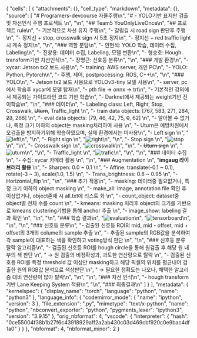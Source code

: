 {
 "cells": [
  {
   "attachments": {},
   "cell_type": "markdown",
   "metadata": {},
   "source": [
    "# Programers-devcourse 자율주행\n",
    "# - YOLO기반 표지판 검출 및 차선인식 주행 프로젝트  \n",
    "\n",
    "## Team5 YouOnlyLiveOnce\n",
    "## 프로젝트 rule\n",
    "- 기본적으로 차선 유지 주행\n",
    "- 갈림길 시 road sign 판단후 주행\n",
    "- 정지선 + stop, crosswalk sign 시 5초 정지\n",
    "- 정지선 + red traffic light 시 계속 정지\n",
    "\n",
    "### 역할 분담\n",
    "- 안현석: YOLO 학습, 데이터 수집, Labeling\n",
    "- 진창용: 데이터 수집, Labeling, 모델 변환\n",
    "- 형승호: Hough transform기반 차선인식\n",
    "- 장명근: 신호등 분류\n",
    "\n",
    "### 개발 환경\n",
    "- xycar: Jetson tx2 보드 사용\n",
    "- training: AWS server, 개인 PC\n",
    "- YOLO: Python, Pytorch\n",
    "- 주행, 제어, postprocessing: ROS, C++\n",
    "\n",
    "### YOLO\n",
    "- Jetson tx2 보드 사용으로 YOLOv3-tiny 모델 사용\n",
    "- server, pc에서 학습후 xycar에 모델 탑재\n",
    "- pth file -> onnx -> trt\n",
    "- 기본적인 강의에서 제공되는 가이드라인 코드 기반 학습\n",
    "- Darknet에서 제공되는 weight기반 전이학습\n",
    "\n",
    "### 데이터\n",
    "- Labeling class: Left, Right, Stop, Crosswalk, ~~Uturn~~, Traffic_light  \n",
    "- train data objects: [767, 583, 271, 284, ~~23~~, 268]  \n",
    "- eval data objects: [79, 46, 42, 75, ~~0~~, 62]   \n",
    "- 알아볼 수 없거나, 특정 크기 이하의 object는 masking처리하여 사용  \n",
    "- Uturn은 예방차원에서 오검출을 방지하기위해 학습하였으며, 실제 환경에서는 미사용\n",
    "- Left sign  \n",
    "![left](https://user-images.githubusercontent.com/42567320/215160123-76c039d4-3ebb-41cb-a5da-c167fa74ff71.png)\n",
    "\n",
    "- Right sign  \n",
    "![right](https://user-images.githubusercontent.com/42567320/215160139-0e901690-72b8-41a5-8b06-e89b47acccc4.png)\n",
    "\n",
    "- Stop sign  \n",
    "![stop](https://user-images.githubusercontent.com/42567320/215160166-0289b56f-b245-4d65-a0d2-ade6162c8e47.png)\n",
    "\n",
    "- Crosswalk sign  \n",
    "![crosswalk](https://user-images.githubusercontent.com/42567320/215160219-b6f91f9b-95b8-4e37-b521-284584e2547c.png)\n",
    "\n",
    "- ~~Uturn sign~~  \n",
    "![uturn](https://user-images.githubusercontent.com/42567320/215160241-20824526-6971-417d-9cfb-fc4af4080829.png)\n",
    "\n",
    "- Traffic_light  \n",
    "![trafic](https://user-images.githubusercontent.com/42567320/215160258-60707c09-f568-4c56-a6a9-d4e75a14a182.png)\n",
    "\n",
    "\n",
    "### 데이터 수집  \n",
    "- 수집: xycar 카메라 활용  \n",
    "\n",
    "### Augmentation  \n",
    "**imgaug 라이브러리 활용**  \n",
    "- Sharpen: 0.0 ~ 0.1  \n",
    "- Affine: translate(-0.1 ~ 0.1), rotate(-3 ~ 3), scale(1.0, 1.5)  \n",
    "- Trans_brightness: 0.8 ~ 0.95  \n",
    "- Horizontal_flip  \n",
    "\n",
    "### 추가 적용\n",
    "- masking: 데이터중 필요없거나, 특정 크기 이하의 object masking  \n",
    "- make_all: image, annotation file 확인 후 이상없거나, object존재 시 all.txt에 리스트 화   \n",
    "- count_object: dataset중 object별 전체 수를 count  \n",
    "- kmeans: masking 처리후 object의 크기를 기반으로 kmeans clustering기법을 통해 anchor 추출  \n",
    "- image_show: labeling 결과 확인  \n",
    "\n",
    "\n",
    "### 학습 결과\n",
    "![evaluation](https://user-images.githubusercontent.com/42567320/215160737-7ac445b2-d397-4769-8892-e00396903fb9.png)\n",
    "![tensorboard](https://user-images.githubusercontent.com/42567320/215160297-05a0b4e5-a69b-4125-8534-ca884e95c5f3.png)\n",
    "\n",
    "\n",
    "### 신호등 분류\n",
    "- 검출된 신호등 ROI의 mid, mid - offset, mid + offset의 3개의 colume의 sample 추출  \n",
    "- 추출된 sample의 RGB값을 분석하여 각 sample이 대표하는 색을 확인하고 voting방식 판단  \n",
    "\n",
    "### 신호등 분류 탈락 알고리즘\n",
    "- 검출된 신호등 ROI를 hough circle을 통해 원검출 후 해당 원 내부의 색 판단  \n",
    "  -> 원 검출의 비정확성과, 과도한 연산량으로 탈락 \n",
    "- 검출된 신호등 ROI를 특정 threshold 값 이상만 masking하고 해당 픽셀의 위치를 평균내어 검출한 원의 RGB값 분석으로 색상판단  \n",
    "  -> 필요한 정확도는 나오나, 채택한 알고리즘 대비 연산량이 많아 탈락\n",
    "\n",
    "\n",
    "### 차선 인식\n",
    "- hough transform기반 Lane Keeping System 적용\n",
    "\n",
    "### 최종결과\n"
   ]
  }
 ],
 "metadata": {
  "kernelspec": {
   "display_name": "torch",
   "language": "python",
   "name": "python3"
  },
  "language_info": {
   "codemirror_mode": {
    "name": "ipython",
    "version": 3
   },
   "file_extension": ".py",
   "mimetype": "text/x-python",
   "name": "python",
   "nbconvert_exporter": "python",
   "pygments_lexer": "ipython3",
   "version": "3.9.15"
  },
  "orig_nbformat": 4,
  "vscode": {
   "interpreter": {
    "hash": "0ce55004f38b1b27f6c43918929aff2a2ab430c03d469cbf920c0e9bac4df1a0"
   }
  }
 },
 "nbformat": 4,
 "nbformat_minor": 2
}

